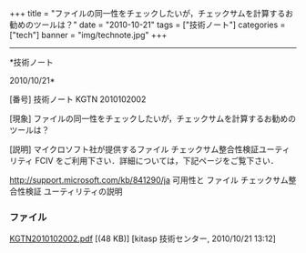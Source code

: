 ﻿+++
title = "ファイルの同一性をチェックしたいが，チェックサムを計算するお勧めのツールは？"
date = "2010-10-21"
tags = ["技術ノート"]
categories = ["tech"]
banner = "img/technote.jpg"
+++

-----------------------------------------------------------------------------------------------------------------------------

*技術ノート

2010/10/21*


[番号]
技術ノート KGTN 2010102002

[現象]
ファイルの同一性をチェックしたいが，チェックサムを計算するお勧めのツールは？

[説明]
マイクロソフト社が提供するファイル チェックサム整合性検証ユーティリティ
FCIV をご利用下さい．詳細については，下記ページをご覧下さい．

<http://support.microsoft.com/kb/841290/ja>
可用性と ファイル チェックサム整合性検証 ユーティリティの説明


### ファイル

 
 


[KGTN2010102002.pdf](http://techreport.kitasp.net/attachments/download/360/KGTN2010102002.pdf)
 [(48 KB)] [kitasp 技術センター, 2010/10/21
13:12]


 


 

